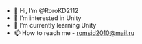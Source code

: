 - 👋 Hi, I’m @RoroKD2112
- 👀 I’m interested in Unity
- 🌱 I’m currently learning Unity
- 📫 How to reach me - romsid2010@mail.ru

<!---
RoroKD2112/RoroKD2112 is a ✨ special ✨ repository because its `README.md` (this file) appears on your GitHub profile.
You can click the Preview link to take a look at your changes.
--->
